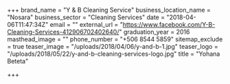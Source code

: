 +++
brand_name = "Y & B Cleaning Service"
business_location_name = "Nosara"
business_sector = "Cleaning Services"
date = "2018-04-06T11:47:34Z"
email = ""
external_url = "https://www.facebook.com/Y-B-Cleaning-Services-412906702402640/"
graduation_year = 2016
masthead_image = ""
phone_number = "+506 8544 5859"
sitemap_exclude = true
teaser_image = "/uploads/2018/04/06/y-and-b-1.jpg"
teaser_logo = "/uploads/2018/05/22/y-and-b-cleaning-services-logo.jpg"
title = "Yohana Beteta"

+++
